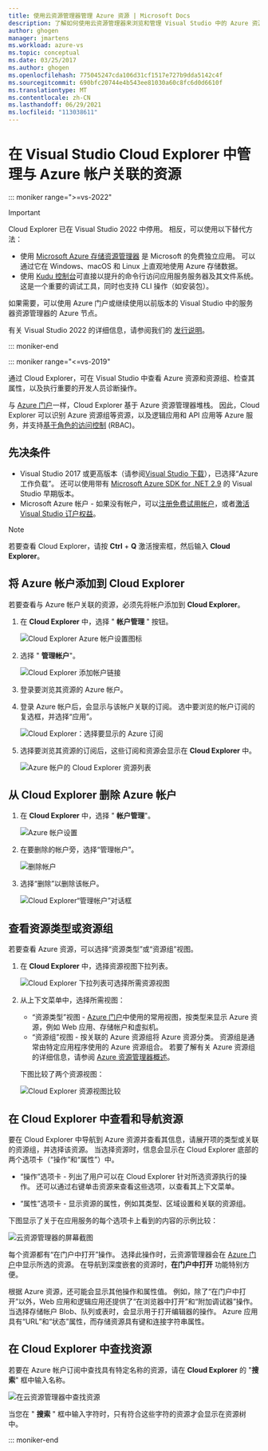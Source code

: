 ```yaml
---
title: 使用云资源管理器管理 Azure 资源 | Microsoft Docs
description: 了解如何使用云资源管理器来浏览和管理 Visual Studio 中的 Azure 资源。
author: ghogen
manager: jmartens
ms.workload: azure-vs
ms.topic: conceptual
ms.date: 03/25/2017
ms.author: ghogen
ms.openlocfilehash: 775045247cda106d31cf1517e727b9dda5142c4f
ms.sourcegitcommit: 690bfc20744e4b543ee81030a60c8fc6d0d6610f
ms.translationtype: MT
ms.contentlocale: zh-CN
ms.lasthandoff: 06/29/2021
ms.locfileid: "113038611"
---
```

# <a name="manage-the-resources-associated-with-your-azure-accounts-in-visual-studio-cloud-explorer"></a>在 Visual Studio Cloud Explorer 中管理与 Azure 帐户关联的资源

::: moniker range=">=vs-2022"
> [!Important]
> Cloud Explorer 已在 Visual Studio 2022 中停用。 相反，可以使用以下替代方法：
> - 使用 [Microsoft Azure 存储资源管理器](/azure/vs-azure-tools-storage-manage-with-storage-explorer) 是 Microsoft 的免费独立应用。 可以通过它在 Windows、macOS 和 Linux 上直观地使用 Azure 存储数据。
> - 使用 [Kudu 控制台](https://github.com/projectkudu/kudu/wiki/Kudu-console)可直接以提升的命令行访问应用服务服务器及其文件系统。 这是一个重要的调试工具，同时也支持 CLI 操作（如安装包）。
>
> 如果需要，可以使用 Azure 门户或继续使用以前版本的 Visual Studio 中的服务器资源管理器的 Azure 节点。
>
> 有关 Visual Studio 2022 的详细信息，请参阅我们的 [发行说明](/visualstudio/releases/2022/release-notes-preview/)。

::: moniker-end

::: moniker range="<=vs-2019"

通过 Cloud Explorer，可在 Visual Studio 中查看 Azure 资源和资源组、检查其属性，以及执行重要的开发人员诊断操作。

与 [Azure 门户](https://portal.azure.com)一样，Cloud Explorer 基于 Azure 资源管理器堆栈。 因此，Cloud Explorer 可以识别 Azure 资源组等资源，以及逻辑应用和 API 应用等 Azure 服务，并支持[基于角色的访问控制](/azure/role-based-access-control/role-assignments-portal) (RBAC)。

## <a name="prerequisites"></a>先决条件

* Visual Studio 2017 或更高版本（请参阅[Visual Studio 下载](https://visualstudio.microsoft.com/downloads)），已选择“Azure 工作负载”。 还可以使用带有 [Microsoft Azure SDK for .NET 2.9](https://www.microsoft.com/download/details.aspx?id=51657) 的 Visual Studio 早期版本。
* Microsoft Azure 帐户 - 如果没有帐户，可以[注册免费试用帐户](https://azure.microsoft.com/pricing/member-offers/credit-for-visual-studio-subscribers/)，或者[激活 Visual Studio 订户权益](https://azure.microsoft.com/pricing/member-offers/credit-for-visual-studio-subscribers/)。

> [!NOTE]
> 若要查看 Cloud Explorer，请按 **Ctrl** + **Q** 激活搜索框，然后输入 **Cloud Explorer**。

## <a name="add-an-azure-account-to-cloud-explorer"></a>将 Azure 帐户添加到 Cloud Explorer

若要查看与 Azure 帐户关联的资源，必须先将帐户添加到 **Cloud Explorer**。

1. 在 **Cloud Explorer** 中，选择 " **帐户管理** " 按钮。

   ![Cloud Explorer Azure 帐户设置图标](./media/vs-azure-tools-resources-managing-with-cloud-explorer/azure-account-settings.png)

1. 选择 " **管理帐户**"。

   ![Cloud Explorer 添加帐户链接](./media/vs-azure-tools-resources-managing-with-cloud-explorer/manage-accounts-link.png)

1. 登录要浏览其资源的 Azure 帐户。

1. 登录 Azure 帐户后，会显示与该帐户关联的订阅。 选中要浏览的帐户订阅的复选框，并选择“应用”。

   ![Cloud Explorer：选择要显示的 Azure 订阅](./media/vs-azure-tools-resources-managing-with-cloud-explorer/select-subscriptions.png)

1. 选择要浏览其资源的订阅后，这些订阅和资源会显示在 **Cloud Explorer** 中。

   ![Azure 帐户的 Cloud Explorer 资源列表](./media/vs-azure-tools-resources-managing-with-cloud-explorer/resources-listed.png)

## <a name="remove-an-azure-account-from-cloud-explorer"></a>从 Cloud Explorer 删除 Azure 帐户

1. 在 **Cloud Explorer** 中，选择 " **帐户管理**"。

   ![Azure 帐户设置](./media/vs-azure-tools-resources-managing-with-cloud-explorer/azure-account-settings.png)

1. 在要删除的帐户旁，选择“管理帐户”。

   ![删除帐户](./media/vs-azure-tools-resources-managing-with-cloud-explorer/remove-account.png)

1. 选择“删除”以删除该帐户。

    ![Cloud Explorer“管理帐户”对话框](./media/vs-azure-tools-resources-managing-with-cloud-explorer/accountmanage.PNG)

## <a name="view-resource-types-or-resource-groups"></a>查看资源类型或资源组

若要查看 Azure 资源，可以选择“资源类型”或“资源组”视图。

1. 在 **Cloud Explorer** 中，选择资源视图下拉列表。

   ![Cloud Explorer 下拉列表可选择所需资源视图](./media/vs-azure-tools-resources-managing-with-cloud-explorer/resources-view-dropdown.png)

1. 从上下文菜单中，选择所需视图：

   * “资源类型”视图 - [Azure 门户](https://portal.azure.com)中使用的常用视图，按类型来显示 Azure 资源，例如 Web 应用、存储帐户和虚拟机。
   * “资源组”视图 - 按关联的 Azure 资源组将 Azure 资源分类。 资源组是通常由特定应用程序使用的 Azure 资源组合。 若要了解有关 Azure 资源组的详细信息，请参阅 [Azure 资源管理器概述](/azure/azure-resource-manager/resource-group-overview)。

   下图比较了两个资源视图：

   ![Cloud Explorer 资源视图比较](./media/vs-azure-tools-resources-managing-with-cloud-explorer/resource-views-comparison.png)

## <a name="view-and-navigate-resources-in-cloud-explorer"></a>在 Cloud Explorer 中查看和导航资源

要在 Cloud Explorer 中导航到 Azure 资源并查看其信息，请展开项的类型或关联的资源组，并选择该资源。 当选择资源时，信息会显示在 Cloud Explorer 底部的两个选项卡（“操作”和“属性”）中。

* “操作”选项卡 - 列出了用户可以在 Cloud Explorer 针对所选资源执行的操作。 还可以通过右键单击资源来查看这些选项，以查看其上下文菜单。

* “属性”选项卡 - 显示资源的属性，例如其类型、区域设置和关联的资源组。

下图显示了关于在应用服务的每个选项卡上看到的内容的示例比较：

  ![云资源管理器的屏幕截图](./media/vs-azure-tools-resources-managing-with-cloud-explorer/actions-and-properties.png)

每个资源都有“在门户中打开”操作。 选择此操作时，云资源管理器会在 [Azure 门户](https://portal.azure.com)中显示所选的资源。 在导航到深度嵌套的资源时，**在门户中打开** 功能特别方便。

根据 Azure 资源，还可能会显示其他操作和属性值。 例如，除了“在门户中打开”以外，Web 应用和逻辑应用还提供了“在浏览器中打开”和“附加调试器”操作。 当选择存储帐户 Blob、队列或表时，会显示用于打开编辑器的操作。 Azure 应用具有“URL”和“状态”属性，而存储资源具有键和连接字符串属性。

## <a name="find-resources-in-cloud-explorer"></a>在 Cloud Explorer 中查找资源

若要在 Azure 帐户订阅中查找具有特定名称的资源，请在 **Cloud Explorer** 的 "**搜索**" 框中输入名称。

  ![在云资源管理器中查找资源](./media/vs-azure-tools-resources-managing-with-cloud-explorer/search-for-resources.png)

当您在 " **搜索** " 框中输入字符时，只有符合这些字符的资源才会显示在资源树中。

::: moniker-end
